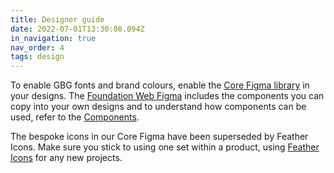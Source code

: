 ```yaml
---
title: Designer guide
date: 2022-07-01T13:30:08.094Z
in_navigation: true
nav_order: 4
tags: design
---
```

To enable GBG fonts and brand colours, enable the [Core Figma library](https://www.figma.com/file/gI0cR79DXpIR7BnoOcwhTA/Core) in your designs. The [Foundation Web Figma](https://www.figma.com/file/AaNhoCE79Ujq8j9gkgOSuu/Foundation-Web?node-id=5272%3A8276) includes the components you can copy into your own designs and to understand how components can be used, refer to the [Components](/components).

The bespoke icons in our Core Figma have been superseded by Feather Icons. Make sure you stick to using one set within a product, using [Feather Icons](https://www.figma.com/file/JOboXGyiWSmdTKaHNJqNG3/Feather-Icons?node-id=0%3A1) for any new projects.